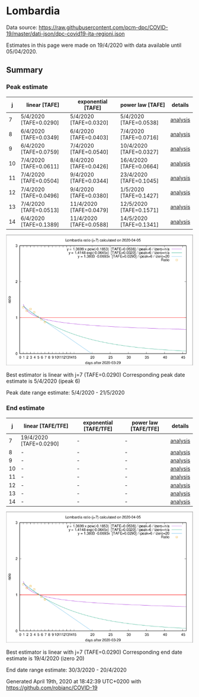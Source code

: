 # Lombardia


Data source: https://raw.githubusercontent.com/pcm-dpc/COVID-19/master/dati-json/dpc-covid19-ita-regioni.json

Estimates in this page were made on 19/4/2020 with data available until 05/04/2020.


## Summary 

### Peak estimate 
|j|linear [TAFE]|exponential [TAFE]|power law [TAFE]|details|
|---|----|-----------|---------|-------|
|7|5/4/2020 [TAFE=0.0290]|5/4/2020 [TAFE=0.0320]|5/4/2020 [TAFE=0.0538]|[analysis](COVID-19_lombardia_j7_2020-04-05.md)|
|8|6/4/2020 [TAFE=0.0349]|6/4/2020 [TAFE=0.0403]|7/4/2020 [TAFE=0.0716]|[analysis](COVID-19_lombardia_j8_2020-04-05.md)|
|9|6/4/2020 [TAFE=0.0759]|7/4/2020 [TAFE=0.0540]|10/4/2020 [TAFE=0.0327]|[analysis](COVID-19_lombardia_j9_2020-04-05.md)|
|10|7/4/2020 [TAFE=0.0611]|8/4/2020 [TAFE=0.0426]|16/4/2020 [TAFE=0.0664]|[analysis](COVID-19_lombardia_j10_2020-04-05.md)|
|11|7/4/2020 [TAFE=0.0504]|9/4/2020 [TAFE=0.0344]|23/4/2020 [TAFE=0.1045]|[analysis](COVID-19_lombardia_j11_2020-04-05.md)|
|12|7/4/2020 [TAFE=0.0496]|9/4/2020 [TAFE=0.0380]|1/5/2020 [TAFE=0.1427]|[analysis](COVID-19_lombardia_j12_2020-04-05.md)|
|13|7/4/2020 [TAFE=0.0513]|11/4/2020 [TAFE=0.0479]|12/5/2020 [TAFE=0.1571]|[analysis](COVID-19_lombardia_j13_2020-04-05.md)|
|14|6/4/2020 [TAFE=0.1389]|11/4/2020 [TAFE=0.0588]|14/5/2020 [TAFE=0.1341]|[analysis](COVID-19_lombardia_j14_2020-04-05.md)|

![best peak estimate](COVID-19_lombardia_j7_2020-04-05.png)

Best estimator is linear with j=7 (TAFE=0.0290)
Corresponding peak date estimate is 5/4/2020 (ipeak 6)


Peak date range estimate: 5/4/2020 - 21/5/2020

### End estimate 
|j|linear [TAFE/TFE]|exponential [TAFE/TFE]|power law [TAFE/TFE]|details|
|---|----|-----------|---------|-------|
|7|19/4/2020 [TAFE=0.0290]|-|-|[analysis](COVID-19_lombardia_j7_2020-04-05.md)|
|8|-|-|-|[analysis](COVID-19_lombardia_j8_2020-04-05.md)|
|9|-|-|-|[analysis](COVID-19_lombardia_j9_2020-04-05.md)|
|10|-|-|-|[analysis](COVID-19_lombardia_j10_2020-04-05.md)|
|11|-|-|-|[analysis](COVID-19_lombardia_j11_2020-04-05.md)|
|12|-|-|-|[analysis](COVID-19_lombardia_j12_2020-04-05.md)|
|13|-|-|-|[analysis](COVID-19_lombardia_j13_2020-04-05.md)|
|14|-|-|-|[analysis](COVID-19_lombardia_j14_2020-04-05.md)|

![best zero estimate](COVID-19_lombardia_j7_2020-04-05.png)

Best estimator is linear with j=7 (TAFE=0.0290)
Corresponding end date estimate is 19/4/2020 (izero 20)


End date range estimate: 30/3/2020 - 20/4/2020

Generated April 19th, 2020 at 18:42:39 UTC+0200 with https://github.com/robianc/COVID-19
